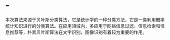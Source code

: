 # -
本次算法来源于贝叶斯分类算法，它是统计学的一种分类方法，它是一类利用概率统计知识进行的分类算法。在应用领域内，多应用于网络信息过滤，信息检索和信息推荐等，朴素贝叶斯算法在文字识别，图像识别有着较为重要的作用。
